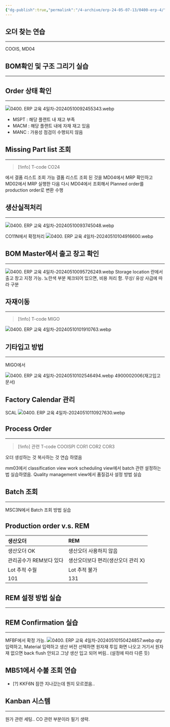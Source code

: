 ```yaml
---
{"dg-publish":true,"permalink":"/4-archive/erp-24-05-07-13/0400-erp-4/"}
---
```



## 오더 찾는 연습
---
COOIS, MD04

## BOM확인 및 구조 그리기 실습
---
<style> .container {font-family: sans-serif; text-align: center;} .button-wrapper button {z-index: 1;height: 40px; width: 100px; margin: 10px;padding: 5px;} .excalidraw .App-menu_top .buttonList { display: flex;} .excalidraw-wrapper { height: 800px; margin: 50px; position: relative;} :root[dir="ltr"] .excalidraw .layer-ui__wrapper .zen-mode-transition.App-menu_bottom--transition-left {transform: none;} </style><script src="https://cdn.jsdelivr.net/npm/react@17/umd/react.production.min.js"></script><script src="https://cdn.jsdelivr.net/npm/react-dom@17/umd/react-dom.production.min.js"></script><script type="text/javascript" src="https://cdn.jsdelivr.net/npm/@excalidraw/excalidraw@0/dist/excalidraw.production.min.js"></script><div id="Drawing_2024-05-10_0917.17.excalidraw.md1"></div><script>(function(){const InitialData={"type":"excalidraw","version":2,"source":"https://github.com/zsviczian/obsidian-excalidraw-plugin/releases/tag/2.1.7","elements":[{"type":"rectangle","version":9,"versionNonce":1289749603,"index":"ar1","isDeleted":false,"id":"kGM0MYWKFAsHzEmpONKBW","fillStyle":"solid","strokeWidth":2,"strokeStyle":"solid","roughness":1,"opacity":100,"angle":0,"x":614.982421875,"y":204.9921875,"strokeColor":"#1e1e1e","backgroundColor":"transparent","width":115.796875,"height":47.5,"seed":94942755,"groupIds":[],"frameId":null,"roundness":null,"boundElements":[{"type":"text","id":"75rsihG7"},{"id":"yX2N8bxmwuDN6Wx1RtDSr","type":"arrow"},{"id":"XSBdXwuzz_xXVbknpg5nr","type":"arrow"},{"id":"o2gsjajE7RxeaiSUqC-Po","type":"arrow"},{"id":"J-cIx0H7kk19OdgNVJMHv","type":"arrow"}],"updated":1715301351104,"link":null,"locked":false},{"type":"rectangle","version":9,"versionNonce":1952130893,"index":"ar2","isDeleted":false,"id":"OpvCde5OY0J2l2pRyB3SV","fillStyle":"solid","strokeWidth":2,"strokeStyle":"solid","roughness":1,"opacity":100,"angle":0,"x":120.216796875,"y":334.9921875,"strokeColor":"#1e1e1e","backgroundColor":"transparent","width":113.609375,"height":47.5,"seed":2014575043,"groupIds":[],"frameId":null,"roundness":null,"boundElements":[{"type":"text","id":"Q6tu1hLD"},{"id":"yX2N8bxmwuDN6Wx1RtDSr","type":"arrow"},{"id":"3WrEOq13DB0qEJVF7VNAm","type":"arrow"},{"id":"jTbFR_l3qcvU7jncQD9w-","type":"arrow"},{"id":"abvgqtWm4mcWZEzOwBjyY","type":"arrow"}],"updated":1715301351104,"link":null,"locked":false},{"type":"rectangle","version":8,"versionNonce":1875345411,"index":"ar3","isDeleted":false,"id":"Tp_GYp_GE9gfYzzDWMl4A","fillStyle":"solid","strokeWidth":2,"strokeStyle":"solid","roughness":1,"opacity":100,"angle":0,"x":533.642578125,"y":334.9921875,"strokeColor":"#1e1e1e","backgroundColor":"transparent","width":113.609375,"height":47.5,"seed":1872087395,"groupIds":[],"frameId":null,"roundness":null,"boundElements":[{"type":"text","id":"2xvFiuGm"},{"id":"XSBdXwuzz_xXVbknpg5nr","type":"arrow"},{"id":"IDCtQxnMA8FdEngjbHTkX","type":"arrow"},{"id":"h4Ydtrf3489KUCoBBtxdr","type":"arrow"}],"updated":1715301351104,"link":null,"locked":false},{"type":"rectangle","version":6,"versionNonce":1920120237,"index":"ar4","isDeleted":false,"id":"kHtYiJtK8Vq4OYRLt4Y2A","fillStyle":"solid","strokeWidth":2,"strokeStyle":"solid","roughness":1,"opacity":100,"angle":0,"x":697.251953125,"y":334.9921875,"strokeColor":"#1e1e1e","backgroundColor":"transparent","width":116.125,"height":47.5,"seed":561816835,"groupIds":[],"frameId":null,"roundness":null,"boundElements":[{"type":"text","id":"GvfXE8qt"},{"id":"o2gsjajE7RxeaiSUqC-Po","type":"arrow"}],"updated":1715301351104,"link":null,"locked":false},{"type":"rectangle","version":6,"versionNonce":729712547,"index":"ar5","isDeleted":false,"id":"JY1PCshZKK8rLwIfo91wB","fillStyle":"solid","strokeWidth":2,"strokeStyle":"solid","roughness":1,"opacity":100,"angle":0,"x":863.376953125,"y":334.9921875,"strokeColor":"#1e1e1e","backgroundColor":"transparent","width":116.90625,"height":47.5,"seed":356977827,"groupIds":[],"frameId":null,"roundness":null,"boundElements":[{"type":"text","id":"Hh2Olhx2"},{"id":"J-cIx0H7kk19OdgNVJMHv","type":"arrow"}],"updated":1715301351104,"link":null,"locked":false},{"type":"rectangle","version":6,"versionNonce":927561741,"index":"ar6","isDeleted":false,"id":"TQW-lTf6RvSpPFpNX6J8y","fillStyle":"solid","strokeWidth":2,"strokeStyle":"solid","roughness":1,"opacity":100,"angle":0,"x":-46.537109375,"y":464.9921875,"strokeColor":"#1e1e1e","backgroundColor":"transparent","width":116.125,"height":47.5,"seed":1587773507,"groupIds":[],"frameId":null,"roundness":null,"boundElements":[{"type":"text","id":"v3gh8VcL"},{"id":"3WrEOq13DB0qEJVF7VNAm","type":"arrow"}],"updated":1715301351104,"link":null,"locked":false},{"type":"rectangle","version":6,"versionNonce":1446222659,"index":"ar8","isDeleted":false,"id":"x-vAvaXg-fLEnAIXNU-ve","fillStyle":"solid","strokeWidth":2,"strokeStyle":"solid","roughness":1,"opacity":100,"angle":0,"x":119.587890625,"y":464.9921875,"strokeColor":"#1e1e1e","backgroundColor":"transparent","width":116.125,"height":47.5,"seed":393248739,"groupIds":[],"frameId":null,"roundness":null,"boundElements":[{"type":"text","id":"dJfNumwT"},{"id":"jTbFR_l3qcvU7jncQD9w-","type":"arrow"}],"updated":1715301351104,"link":null,"locked":false},{"type":"rectangle","version":9,"versionNonce":215543405,"index":"ar9","isDeleted":false,"id":"NcbpqrqBZJJtW8XWx8x1G","fillStyle":"solid","strokeWidth":2,"strokeStyle":"solid","roughness":1,"opacity":100,"angle":0,"x":285.712890625,"y":464.9921875,"strokeColor":"#1e1e1e","backgroundColor":"transparent","width":113.609375,"height":47.5,"seed":431786883,"groupIds":[],"frameId":null,"roundness":null,"boundElements":[{"type":"text","id":"5Ori5lPg"},{"id":"abvgqtWm4mcWZEzOwBjyY","type":"arrow"},{"id":"B8KnhJGRuFSZq-UyWFpuZ","type":"arrow"},{"id":"xenD-PEFwNopq80JM49Qr","type":"arrow"},{"id":"yBZwuC8188H4Pwz4pg-rT","type":"arrow"}],"updated":1715301351104,"link":null,"locked":false},{"type":"rectangle","version":8,"versionNonce":2084911843,"index":"arA","isDeleted":false,"id":"fhdF7tMbNUgTey7s1XPP-","fillStyle":"solid","strokeWidth":2,"strokeStyle":"solid","roughness":1,"opacity":100,"angle":0,"x":35.294921875,"y":594.9921875,"strokeColor":"#1e1e1e","backgroundColor":"transparent","width":116.09375,"height":47.5,"seed":2043028259,"groupIds":[],"frameId":null,"roundness":null,"boundElements":[{"type":"text","id":"2vr7VEYH"},{"id":"B8KnhJGRuFSZq-UyWFpuZ","type":"arrow"},{"id":"DHmXkZ1e_48l7T-mMVax5","type":"arrow"},{"id":"BSeC-9v12kIWZMEa-K2Qc","type":"arrow"}],"updated":1715301351104,"link":null,"locked":false},{"type":"rectangle","version":6,"versionNonce":1105893581,"index":"arB","isDeleted":false,"id":"6h5XLISUH9fCEMYTkvmTs","fillStyle":"solid","strokeWidth":2,"strokeStyle":"solid","roughness":1,"opacity":100,"angle":0,"x":283.205078125,"y":594.9921875,"strokeColor":"#1e1e1e","backgroundColor":"transparent","width":118.625,"height":47.5,"seed":1073465027,"groupIds":[],"frameId":null,"roundness":null,"boundElements":[{"type":"text","id":"QrCVMUpj"},{"id":"xenD-PEFwNopq80JM49Qr","type":"arrow"}],"updated":1715301351104,"link":null,"locked":false},{"type":"rectangle","version":6,"versionNonce":440526467,"index":"arC","isDeleted":false,"id":"TjnsYlNaNW0_jTnAUAFO0","fillStyle":"solid","strokeWidth":2,"strokeStyle":"solid","roughness":1,"opacity":100,"angle":0,"x":451.830078125,"y":594.9921875,"strokeColor":"#1e1e1e","backgroundColor":"transparent","width":118.625,"height":47.5,"seed":1660679779,"groupIds":[],"frameId":null,"roundness":null,"boundElements":[{"type":"text","id":"CeYh8feZ"},{"id":"yBZwuC8188H4Pwz4pg-rT","type":"arrow"}],"updated":1715301351104,"link":null,"locked":false},{"type":"rectangle","version":6,"versionNonce":270006061,"index":"arD","isDeleted":false,"id":"-zZuGrho_N9zLvWtWY7Y8","fillStyle":"solid","strokeWidth":2,"strokeStyle":"solid","roughness":1,"opacity":100,"angle":0,"x":-50.283203125,"y":724.9921875,"strokeColor":"#1e1e1e","backgroundColor":"transparent","width":118.625,"height":47.5,"seed":26554883,"groupIds":[],"frameId":null,"roundness":null,"boundElements":[{"type":"text","id":"vResWIUA"},{"id":"DHmXkZ1e_48l7T-mMVax5","type":"arrow"}],"updated":1715301351104,"link":null,"locked":false},{"type":"rectangle","version":6,"versionNonce":384310819,"index":"arE","isDeleted":false,"id":"kRkBfZqkiNM0Vc042MOsO","fillStyle":"solid","strokeWidth":2,"strokeStyle":"solid","roughness":1,"opacity":100,"angle":0,"x":118.341796875,"y":724.9921875,"strokeColor":"#1e1e1e","backgroundColor":"transparent","width":118.625,"height":47.5,"seed":1556478371,"groupIds":[],"frameId":null,"roundness":null,"boundElements":[{"type":"text","id":"Trda5q93"},{"id":"BSeC-9v12kIWZMEa-K2Qc","type":"arrow"}],"updated":1715301351104,"link":null,"locked":false},{"type":"rectangle","version":6,"versionNonce":1103792525,"index":"arG","isDeleted":false,"id":"k-wrV_csm44ngSTLwTtHr","fillStyle":"solid","strokeWidth":2,"strokeStyle":"solid","roughness":1,"opacity":100,"angle":0,"x":449.322265625,"y":464.9921875,"strokeColor":"#1e1e1e","backgroundColor":"transparent","width":116.125,"height":47.5,"seed":297585987,"groupIds":[],"frameId":null,"roundness":null,"boundElements":[{"type":"text","id":"yKsoyydh"},{"id":"IDCtQxnMA8FdEngjbHTkX","type":"arrow"}],"updated":1715301351104,"link":null,"locked":false},{"type":"rectangle","version":6,"versionNonce":2099667395,"index":"arH","isDeleted":false,"id":"eIu6ZZIiMERiSZXh8BqM7","fillStyle":"solid","strokeWidth":2,"strokeStyle":"solid","roughness":1,"opacity":100,"angle":0,"x":615.447265625,"y":464.9921875,"strokeColor":"#1e1e1e","backgroundColor":"transparent","width":116.125,"height":47.5,"seed":332934371,"groupIds":[],"frameId":null,"roundness":null,"boundElements":[{"type":"text","id":"NvlXzQSc"},{"id":"h4Ydtrf3489KUCoBBtxdr","type":"arrow"}],"updated":1715301351104,"link":null,"locked":false},{"type":"arrow","version":11,"versionNonce":1236323661,"index":"arI","isDeleted":false,"id":"yX2N8bxmwuDN6Wx1RtDSr","fillStyle":"solid","strokeWidth":2,"strokeStyle":"solid","roughness":1,"opacity":100,"angle":0,"x":613.982421875,"y":236.4633213880631,"strokeColor":"#1e1e1e","backgroundColor":"transparent","width":436.960625,"height":93.2288661119369,"seed":1722194051,"groupIds":[],"frameId":null,"roundness":{"type":2},"boundElements":[{"type":"text","id":"AcQNrOSe"}],"updated":1715302083255,"link":null,"locked":false,"startBinding":{"elementId":"kGM0MYWKFAsHzEmpONKBW","gap":1,"focus":-0.000014296130961960877},"endBinding":{"elementId":"OpvCde5OY0J2l2pRyB3SV","gap":5.299999999999997,"focus":0.000005501306560428155},"lastCommittedPoint":null,"startArrowhead":null,"endArrowhead":"arrow","points":[[0,0],[-436.960625,57.27886611193691],[-436.960625,93.2288661119369]]},{"type":"arrow","version":11,"versionNonce":2051338317,"index":"arJ","isDeleted":false,"id":"XSBdXwuzz_xXVbknpg5nr","fillStyle":"solid","strokeWidth":2,"strokeStyle":"solid","roughness":1,"opacity":100,"angle":0,"x":641.4925786931818,"y":253.49218750000006,"strokeColor":"#1e1e1e","backgroundColor":"transparent","width":51.04578181818181,"height":76.19999999999993,"seed":400986147,"groupIds":[],"frameId":null,"roundness":{"type":2},"boundElements":[{"type":"text","id":"dsz58Kcq"}],"updated":1715302083257,"link":null,"locked":false,"startBinding":{"elementId":"kGM0MYWKFAsHzEmpONKBW","gap":1,"focus":-0.0000013556016067877558},"endBinding":{"elementId":"Tp_GYp_GE9gfYzzDWMl4A","gap":5.299999999999997,"focus":-0.000008251959840141892},"lastCommittedPoint":null,"startArrowhead":null,"endArrowhead":"arrow","points":[[0,0],[-51.04578181818181,40.24999999999994],[-51.04578181818181,76.19999999999993]]},{"type":"arrow","version":11,"versionNonce":973705869,"index":"arK","isDeleted":false,"id":"o2gsjajE7RxeaiSUqC-Po","fillStyle":"solid","strokeWidth":2,"strokeStyle":"solid","roughness":1,"opacity":100,"angle":0,"x":704.2690150568181,"y":253.4921875,"strokeColor":"#1e1e1e","backgroundColor":"transparent","width":51.04578181818181,"height":76.19999999999999,"seed":2038862787,"groupIds":[],"frameId":null,"roundness":{"type":2},"boundElements":[{"type":"text","id":"BMdVA4JS"}],"updated":1715302083258,"link":null,"locked":false,"startBinding":{"elementId":"kGM0MYWKFAsHzEmpONKBW","gap":1,"focus":0.0000027757556718765834},"endBinding":{"elementId":"kHtYiJtK8Vq4OYRLt4Y2A","gap":5.299999999999997,"focus":0.0000059203444556528615},"lastCommittedPoint":null,"startArrowhead":null,"endArrowhead":"arrow","points":[[0,0],[51.04578181818181,40.25],[51.04578181818181,76.19999999999999]]},{"type":"arrow","version":11,"versionNonce":172364621,"index":"arL","isDeleted":false,"id":"J-cIx0H7kk19OdgNVJMHv","fillStyle":"solid","strokeWidth":2,"strokeStyle":"solid","roughness":1,"opacity":100,"angle":0,"x":731.779296875,"y":244.12015613909972,"strokeColor":"#1e1e1e","backgroundColor":"transparent","width":190.05050000000006,"height":85.57203136090027,"seed":463807331,"groupIds":[],"frameId":null,"roundness":{"type":2},"boundElements":[{"type":"text","id":"uKIE1trZ"}],"updated":1715302083259,"link":null,"locked":false,"startBinding":{"elementId":"kGM0MYWKFAsHzEmpONKBW","gap":1,"focus":-0.000009406573364124251},"endBinding":{"elementId":"JY1PCshZKK8rLwIfo91wB","gap":5.300000000000011,"focus":-0.000004811547713550154},"lastCommittedPoint":null,"startArrowhead":null,"endArrowhead":"arrow","points":[[0,0],[190.05050000000006,49.62203136090027],[190.05050000000006,85.57203136090027]]},{"type":"arrow","version":11,"versionNonce":1751737357,"index":"arM","isDeleted":false,"id":"3WrEOq13DB0qEJVF7VNAm","fillStyle":"solid","strokeWidth":2,"strokeStyle":"solid","roughness":1,"opacity":100,"angle":0,"x":119.216796875,"y":381.4459431099401,"strokeColor":"#1e1e1e","backgroundColor":"transparent","width":107.691,"height":78.24624439005987,"seed":110149379,"groupIds":[],"frameId":null,"roundness":{"type":2},"boundElements":[{"type":"text","id":"S96vRJIs"}],"updated":1715302083259,"link":null,"locked":false,"startBinding":{"elementId":"OpvCde5OY0J2l2pRyB3SV","gap":1,"focus":-0.000013901617025718222},"endBinding":{"elementId":"TQW-lTf6RvSpPFpNX6J8y","gap":5.300000000000011,"focus":0.0000069967707211625215},"lastCommittedPoint":null,"startArrowhead":null,"endArrowhead":"arrow","points":[[0,0],[-107.691,42.29624439005991],[-107.691,78.24624439005987]]},{"type":"arrow","version":11,"versionNonce":83854541,"index":"arO","isDeleted":false,"id":"jTbFR_l3qcvU7jncQD9w-","fillStyle":"solid","strokeWidth":2,"strokeStyle":"solid","roughness":1,"opacity":100,"angle":0,"x":177.26049384469695,"y":383.4921875,"strokeColor":"#1e1e1e","backgroundColor":"transparent","width":0.3903030303030448,"height":76.19999999999999,"seed":885515939,"groupIds":[],"frameId":null,"roundness":{"type":2},"boundElements":[{"type":"text","id":"kK6NnSKZ"}],"updated":1715302083261,"link":null,"locked":false,"startBinding":{"elementId":"OpvCde5OY0J2l2pRyB3SV","gap":1,"focus":0.000017367063513677392},"endBinding":{"elementId":"x-vAvaXg-fLEnAIXNU-ve","gap":5.300000000000011,"focus":0.0000069967707211625215},"lastCommittedPoint":null,"startArrowhead":null,"endArrowhead":"arrow","points":[[0,0],[0.3903030303030448,40.25],[0.3903030303030448,76.19999999999999]]},{"type":"arrow","version":11,"versionNonce":1570010509,"index":"arP","isDeleted":false,"id":"abvgqtWm4mcWZEzOwBjyY","fillStyle":"solid","strokeWidth":2,"strokeStyle":"solid","roughness":1,"opacity":100,"angle":0,"x":234.826171875,"y":381.44608677846577,"strokeColor":"#1e1e1e","backgroundColor":"transparent","width":107.69162499999999,"height":78.24610072153422,"seed":1291393603,"groupIds":[],"frameId":null,"roundness":{"type":2},"boundElements":[{"type":"text","id":"KzAKffD0"}],"updated":1715302083262,"link":null,"locked":false,"startBinding":{"elementId":"OpvCde5OY0J2l2pRyB3SV","gap":1,"focus":0.000021555674257866563},"endBinding":{"elementId":"NcbpqrqBZJJtW8XWx8x1G","gap":5.300000000000011,"focus":0.000003850914591999504},"lastCommittedPoint":null,"startArrowhead":null,"endArrowhead":"arrow","points":[[0,0],[107.69162499999999,42.29610072153426],[107.69162499999999,78.24610072153422]]},{"type":"arrow","version":11,"versionNonce":1842108557,"index":"arQ","isDeleted":false,"id":"B8KnhJGRuFSZq-UyWFpuZ","fillStyle":"solid","strokeWidth":2,"strokeStyle":"solid","roughness":1,"opacity":100,"angle":0,"x":284.712890625,"y":503.82102356904113,"strokeColor":"#1e1e1e","backgroundColor":"transparent","width":191.37109375,"height":85.87116393095891,"seed":469948899,"groupIds":[],"frameId":null,"roundness":{"type":2},"boundElements":[{"type":"text","id":"ekWEReH6"}],"updated":1715302083264,"link":null,"locked":false,"startBinding":{"elementId":"NcbpqrqBZJJtW8XWx8x1G","gap":1,"focus":0.0000032421407561491594},"endBinding":{"elementId":"fhdF7tMbNUgTey7s1XPP-","gap":5.300000000000011,"focus":0},"lastCommittedPoint":null,"startArrowhead":null,"endArrowhead":"arrow","points":[[0,0],[-191.37109375,49.92116393095887],[-191.37109375,85.87116393095891]]},{"type":"arrow","version":11,"versionNonce":896912077,"index":"arR","isDeleted":false,"id":"xenD-PEFwNopq80JM49Qr","fillStyle":"solid","strokeWidth":2,"strokeStyle":"solid","roughness":1,"opacity":100,"angle":0,"x":342.517796875,"y":513.4921875,"strokeColor":"#1e1e1e","backgroundColor":"transparent","width":0,"height":76.20000000000005,"seed":1324590467,"groupIds":[],"frameId":null,"roundness":{"type":2},"boundElements":[{"type":"text","id":"hN32Pmw8"}],"updated":1715302083265,"link":null,"locked":false,"startBinding":{"elementId":"NcbpqrqBZJJtW8XWx8x1G","gap":1,"focus":-0.000003850914591999505},"endBinding":{"elementId":"6h5XLISUH9fCEMYTkvmTs","gap":5.300000000000011,"focus":0.000003688092728981612},"lastCommittedPoint":null,"startArrowhead":null,"endArrowhead":"arrow","points":[[0,0],[0,76.20000000000005]]},{"type":"arrow","version":11,"versionNonce":766589837,"index":"arS","isDeleted":false,"id":"yBZwuC8188H4Pwz4pg-rT","fillStyle":"solid","strokeWidth":2,"strokeStyle":"solid","roughness":1,"opacity":100,"angle":0,"x":400.322265625,"y":511.0248324551627,"strokeColor":"#1e1e1e","backgroundColor":"transparent","width":110.82053125000004,"height":78.66735504483734,"seed":1829371171,"groupIds":[],"frameId":null,"roundness":{"type":2},"boundElements":[{"type":"text","id":"dYXuvcHc"}],"updated":1715302083266,"link":null,"locked":false,"startBinding":{"elementId":"NcbpqrqBZJJtW8XWx8x1G","gap":1,"focus":0.000021981151301707896},"endBinding":{"elementId":"TjnsYlNaNW0_jTnAUAFO0","gap":5.300000000000011,"focus":0.0000036880927299399835},"lastCommittedPoint":null,"startArrowhead":null,"endArrowhead":"arrow","points":[[0,0],[110.82053125000004,42.71735504483729],[110.82053125000004,78.66735504483734]]},{"type":"arrow","version":11,"versionNonce":349666381,"index":"arT","isDeleted":false,"id":"DHmXkZ1e_48l7T-mMVax5","fillStyle":"solid","strokeWidth":2,"strokeStyle":"solid","roughness":1,"opacity":100,"angle":0,"x":61.238681723484795,"y":643.4921875,"strokeColor":"#1e1e1e","backgroundColor":"transparent","width":52.20888484848479,"height":76.20000000000005,"seed":297033923,"groupIds":[],"frameId":null,"roundness":{"type":2},"boundElements":[{"type":"text","id":"hgzAxsYV"}],"updated":1715302083266,"link":null,"locked":false,"startBinding":{"elementId":"fhdF7tMbNUgTey7s1XPP-","gap":1,"focus":-0.00000545672651743075},"endBinding":{"elementId":"-zZuGrho_N9zLvWtWY7Y8","gap":5.2999999999999545,"focus":0.00000842992623818567},"lastCommittedPoint":null,"startArrowhead":null,"endArrowhead":"arrow","points":[[0,0],[-52.20888484848479,40.25],[-52.20888484848479,76.20000000000005]]},{"type":"arrow","version":11,"versionNonce":712281357,"index":"arU","isDeleted":false,"id":"BSeC-9v12kIWZMEa-K2Qc","fillStyle":"solid","strokeWidth":2,"strokeStyle":"solid","roughness":1,"opacity":100,"angle":0,"x":125.44493626893939,"y":643.4921875,"strokeColor":"#1e1e1e","backgroundColor":"transparent","width":52.2098606060606,"height":76.20000000000005,"seed":1720799331,"groupIds":[],"frameId":null,"roundness":{"type":2},"boundElements":[{"type":"text","id":"2le9xQEp"}],"updated":1715302083267,"link":null,"locked":false,"startBinding":{"elementId":"fhdF7tMbNUgTey7s1XPP-","gap":1,"focus":0.000011936511909634088},"endBinding":{"elementId":"kRkBfZqkiNM0Vc042MOsO","gap":5.2999999999999545,"focus":0.000008429926237946076},"lastCommittedPoint":null,"startArrowhead":null,"endArrowhead":"arrow","points":[[0,0],[52.2098606060606,40.25],[52.2098606060606,76.20000000000005]]},{"type":"arrow","version":11,"versionNonce":991194573,"index":"arV","isDeleted":false,"id":"IDCtQxnMA8FdEngjbHTkX","fillStyle":"solid","strokeWidth":2,"strokeStyle":"solid","roughness":1,"opacity":100,"angle":0,"x":558.819905965909,"y":383.4921875,"strokeColor":"#1e1e1e","backgroundColor":"transparent","width":51.43510909090901,"height":76.19999999999999,"seed":1567575043,"groupIds":[],"frameId":null,"roundness":{"type":2},"boundElements":[{"type":"text","id":"daeeIS5c"}],"updated":1715302083268,"link":null,"locked":false,"startBinding":{"elementId":"Tp_GYp_GE9gfYzzDWMl4A","gap":1,"focus":-0.0000050524117632588995},"endBinding":{"elementId":"k-wrV_csm44ngSTLwTtHr","gap":5.300000000000011,"focus":5.38213132510079e-7},"lastCommittedPoint":null,"startArrowhead":null,"endArrowhead":"arrow","points":[[0,0],[-51.43510909090901,40.25],[-51.43510909090901,76.19999999999999]]},{"type":"arrow","version":11,"versionNonce":1615011469,"index":"arW","isDeleted":false,"id":"h4Ydtrf3489KUCoBBtxdr","fillStyle":"solid","strokeWidth":2,"strokeStyle":"solid","roughness":1,"opacity":100,"angle":0,"x":622.0746877840909,"y":383.4921875,"strokeColor":"#1e1e1e","backgroundColor":"transparent","width":51.43510909090912,"height":76.19999999999999,"seed":709677987,"groupIds":[],"frameId":null,"roundness":{"type":2},"boundElements":[{"type":"text","id":"5F09szJs"}],"updated":1715302083269,"link":null,"locked":false,"startBinding":{"elementId":"Tp_GYp_GE9gfYzzDWMl4A","gap":1,"focus":0.000004335295254803785},"endBinding":{"elementId":"eIu6ZZIiMERiSZXh8BqM7","gap":5.300000000000011,"focus":5.38213132510079e-7},"lastCommittedPoint":null,"startArrowhead":null,"endArrowhead":"arrow","points":[[0,0],[51.43510909090912,40.25],[51.43510909090912,76.19999999999999]]},{"type":"text","version":6,"versionNonce":1806593165,"index":"arX","isDeleted":false,"id":"75rsihG7","fillStyle":"solid","strokeWidth":2,"strokeStyle":"solid","roughness":1,"opacity":100,"angle":0,"x":630.410888671875,"y":216.2421875,"strokeColor":"#1e1e1e","backgroundColor":"transparent","width":84.93994140625,"height":25,"seed":2102945603,"groupIds":[],"frameId":null,"roundness":null,"boundElements":[],"updated":1715301351104,"link":null,"locked":false,"fontSize":20,"fontFamily":1,"text":"T-FFP113","rawText":"T-FFP113","textAlign":"center","verticalAlign":"middle","containerId":"kGM0MYWKFAsHzEmpONKBW","originalText":"T-FFP113","lineHeight":1.25},{"type":"text","version":6,"versionNonce":1042689731,"index":"arY","isDeleted":false,"id":"Q6tu1hLD","fillStyle":"solid","strokeWidth":2,"strokeStyle":"solid","roughness":1,"opacity":100,"angle":0,"x":133.87152099609375,"y":346.2421875,"strokeColor":"#1e1e1e","backgroundColor":"transparent","width":86.2999267578125,"height":25,"seed":2096137955,"groupIds":[],"frameId":null,"roundness":null,"boundElements":[],"updated":1715301351104,"link":null,"locked":false,"fontSize":20,"fontFamily":1,"text":"T-SSP113","rawText":"T-SSP113","textAlign":"center","verticalAlign":"middle","containerId":"OpvCde5OY0J2l2pRyB3SV","originalText":"T-SSP113","lineHeight":1.25},{"type":"text","version":6,"versionNonce":1101746925,"index":"arZ","isDeleted":false,"id":"2xvFiuGm","fillStyle":"solid","strokeWidth":2,"strokeStyle":"solid","roughness":1,"opacity":100,"angle":0,"x":542.8873062133789,"y":346.2421875,"strokeColor":"#1e1e1e","backgroundColor":"transparent","width":95.11991882324219,"height":25,"seed":2141434499,"groupIds":[],"frameId":null,"roundness":null,"boundElements":[],"updated":1715301351104,"link":null,"locked":false,"fontSize":20,"fontFamily":1,"text":"T-SSP213","rawText":"T-SSP213","textAlign":"center","verticalAlign":"middle","containerId":"Tp_GYp_GE9gfYzzDWMl4A","originalText":"T-SSP213","lineHeight":1.25},{"type":"text","version":6,"versionNonce":2140757603,"index":"ara","isDeleted":false,"id":"GvfXE8qt","fillStyle":"solid","strokeWidth":2,"strokeStyle":"solid","roughness":1,"opacity":100,"angle":0,"x":711.464485168457,"y":346.2421875,"strokeColor":"#1e1e1e","backgroundColor":"transparent","width":87.69993591308594,"height":25,"seed":103836195,"groupIds":[],"frameId":null,"roundness":null,"boundElements":[],"updated":1715301351104,"link":null,"locked":false,"fontSize":20,"fontFamily":1,"text":"T-RSP113","rawText":"T-RSP113","textAlign":"center","verticalAlign":"middle","containerId":"kHtYiJtK8Vq4OYRLt4Y2A","originalText":"T-RSP113","lineHeight":1.25},{"type":"text","version":6,"versionNonce":1744596301,"index":"arb","isDeleted":false,"id":"Hh2Olhx2","fillStyle":"solid","strokeWidth":2,"strokeStyle":"solid","roughness":1,"opacity":100,"angle":0,"x":872.7201156616211,"y":346.2421875,"strokeColor":"#1e1e1e","backgroundColor":"transparent","width":98.21992492675781,"height":25,"seed":1971662275,"groupIds":[],"frameId":null,"roundness":null,"boundElements":[],"updated":1715301351104,"link":null,"locked":false,"fontSize":20,"fontFamily":1,"text":"T-DSP100","rawText":"T-DSP100","textAlign":"center","verticalAlign":"middle","containerId":"JY1PCshZKK8rLwIfo91wB","originalText":"T-DSP100","lineHeight":1.25},{"type":"text","version":6,"versionNonce":1984272899,"index":"ard","isDeleted":false,"id":"v3gh8VcL","fillStyle":"solid","strokeWidth":2,"strokeStyle":"solid","roughness":1,"opacity":100,"angle":0,"x":-35.79457092285156,"y":476.2421875,"strokeColor":"#1e1e1e","backgroundColor":"transparent","width":94.63992309570312,"height":25,"seed":281050467,"groupIds":[],"frameId":null,"roundness":null,"boundElements":[],"updated":1715301351104,"link":null,"locked":false,"fontSize":20,"fontFamily":1,"text":"T-RSP513","rawText":"T-RSP513","textAlign":"center","verticalAlign":"middle","containerId":"TQW-lTf6RvSpPFpNX6J8y","originalText":"T-RSP513","lineHeight":1.25},{"type":"text","version":6,"versionNonce":771439533,"index":"are","isDeleted":false,"id":"dJfNumwT","fillStyle":"solid","strokeWidth":2,"strokeStyle":"solid","roughness":1,"opacity":100,"angle":0,"x":130.1104278564453,"y":476.2421875,"strokeColor":"#1e1e1e","backgroundColor":"transparent","width":95.07992553710938,"height":25,"seed":858839299,"groupIds":[],"frameId":null,"roundness":null,"boundElements":[],"updated":1715301351104,"link":null,"locked":false,"fontSize":20,"fontFamily":1,"text":"T-RSP613","rawText":"T-RSP613","textAlign":"center","verticalAlign":"middle","containerId":"x-vAvaXg-fLEnAIXNU-ve","originalText":"T-RSP613","lineHeight":1.25},{"type":"text","version":6,"versionNonce":791241123,"index":"arf","isDeleted":false,"id":"5Ori5lPg","fillStyle":"solid","strokeWidth":2,"strokeStyle":"solid","roughness":1,"opacity":100,"angle":0,"x":295.26761627197266,"y":476.2421875,"strokeColor":"#1e1e1e","backgroundColor":"transparent","width":94.49992370605469,"height":25,"seed":1247068323,"groupIds":[],"frameId":null,"roundness":null,"boundElements":[],"updated":1715301351104,"link":null,"locked":false,"fontSize":20,"fontFamily":1,"text":"T-SSP313","rawText":"T-SSP313","textAlign":"center","verticalAlign":"middle","containerId":"NcbpqrqBZJJtW8XWx8x1G","originalText":"T-SSP313","lineHeight":1.25},{"type":"text","version":6,"versionNonce":1003568653,"index":"arg","isDeleted":false,"id":"2vr7VEYH","fillStyle":"solid","strokeWidth":2,"strokeStyle":"solid","roughness":1,"opacity":100,"angle":0,"x":48.231834411621094,"y":606.2421875,"strokeColor":"#1e1e1e","backgroundColor":"transparent","width":90.21992492675781,"height":25,"seed":265991235,"groupIds":[],"frameId":null,"roundness":null,"boundElements":[],"updated":1715301351104,"link":null,"locked":false,"fontSize":20,"fontFamily":1,"text":"T-SPT113","rawText":"T-SPT113","textAlign":"center","verticalAlign":"middle","containerId":"fhdF7tMbNUgTey7s1XPP-","originalText":"T-SPT113","lineHeight":1.25},{"type":"text","version":6,"versionNonce":326317379,"index":"arh","isDeleted":false,"id":"QrCVMUpj","fillStyle":"solid","strokeWidth":2,"strokeStyle":"solid","roughness":1,"opacity":100,"angle":0,"x":292.29761505126953,"y":606.2421875,"strokeColor":"#1e1e1e","backgroundColor":"transparent","width":100.43992614746094,"height":25,"seed":60896227,"groupIds":[],"frameId":null,"roundness":null,"boundElements":[],"updated":1715301351104,"link":null,"locked":false,"fontSize":20,"fontFamily":1,"text":"T-RPT213","rawText":"T-RPT213","textAlign":"center","verticalAlign":"middle","containerId":"6h5XLISUH9fCEMYTkvmTs","originalText":"T-RPT213","lineHeight":1.25},{"type":"text","version":6,"versionNonce":2021127277,"index":"ari","isDeleted":false,"id":"CeYh8feZ","fillStyle":"solid","strokeWidth":2,"strokeStyle":"solid","roughness":1,"opacity":100,"angle":0,"x":460.92261505126953,"y":606.2421875,"strokeColor":"#1e1e1e","backgroundColor":"transparent","width":100.43992614746094,"height":25,"seed":632733571,"groupIds":[],"frameId":null,"roundness":null,"boundElements":[],"updated":1715301351104,"link":null,"locked":false,"fontSize":20,"fontFamily":1,"text":"T-RPT213","rawText":"T-RPT213","textAlign":"center","verticalAlign":"middle","containerId":"TjnsYlNaNW0_jTnAUAFO0","originalText":"T-RPT213","lineHeight":1.25},{"type":"text","version":6,"versionNonce":1652659427,"index":"arj","isDeleted":false,"id":"vResWIUA","fillStyle":"solid","strokeWidth":2,"strokeStyle":"solid","roughness":1,"opacity":100,"angle":0,"x":-40.88066864013672,"y":736.2421875,"strokeColor":"#1e1e1e","backgroundColor":"transparent","width":99.81993103027344,"height":25,"seed":1884935971,"groupIds":[],"frameId":null,"roundness":null,"boundElements":[],"updated":1715301351104,"link":null,"locked":false,"fontSize":20,"fontFamily":1,"text":"T-RPT313","rawText":"T-RPT313","textAlign":"center","verticalAlign":"middle","containerId":"-zZuGrho_N9zLvWtWY7Y8","originalText":"T-RPT313","lineHeight":1.25},{"type":"text","version":6,"versionNonce":800644813,"index":"arl","isDeleted":false,"id":"Trda5q93","fillStyle":"solid","strokeWidth":2,"strokeStyle":"solid","roughness":1,"opacity":100,"angle":0,"x":128.15433502197266,"y":736.2421875,"strokeColor":"#1e1e1e","backgroundColor":"transparent","width":98.99992370605469,"height":25,"seed":301529795,"groupIds":[],"frameId":null,"roundness":null,"boundElements":[],"updated":1715301351104,"link":null,"locked":false,"fontSize":20,"fontFamily":1,"text":"T-RPT413","rawText":"T-RPT413","textAlign":"center","verticalAlign":"middle","containerId":"kRkBfZqkiNM0Vc042MOsO","originalText":"T-RPT413","lineHeight":1.25},{"type":"text","version":6,"versionNonce":1810038915,"index":"arm","isDeleted":false,"id":"yKsoyydh","fillStyle":"solid","strokeWidth":2,"strokeStyle":"solid","roughness":1,"opacity":100,"angle":0,"x":460.8647994995117,"y":476.2421875,"strokeColor":"#1e1e1e","backgroundColor":"transparent","width":93.03993225097656,"height":25,"seed":1731373667,"groupIds":[],"frameId":null,"roundness":null,"boundElements":[],"updated":1715301351104,"link":null,"locked":false,"fontSize":20,"fontFamily":1,"text":"T-RSP713","rawText":"T-RSP713","textAlign":"center","verticalAlign":"middle","containerId":"k-wrV_csm44ngSTLwTtHr","originalText":"T-RSP713","lineHeight":1.25},{"type":"text","version":6,"versionNonce":2016247085,"index":"arn","isDeleted":false,"id":"NvlXzQSc","fillStyle":"solid","strokeWidth":2,"strokeStyle":"solid","roughness":1,"opacity":100,"angle":0,"x":624.7198028564453,"y":476.2421875,"strokeColor":"#1e1e1e","backgroundColor":"transparent","width":97.57992553710938,"height":25,"seed":886400515,"groupIds":[],"frameId":null,"roundness":null,"boundElements":[],"updated":1715301351104,"link":null,"locked":false,"fontSize":20,"fontFamily":1,"text":"T-RSP813","rawText":"T-RSP813","textAlign":"center","verticalAlign":"middle","containerId":"eIu6ZZIiMERiSZXh8BqM7","originalText":"T-RSP813","lineHeight":1.25},{"type":"text","version":6,"versionNonce":156629027,"index":"aro","isDeleted":false,"id":"AcQNrOSe","fillStyle":"solid","strokeWidth":2,"strokeStyle":"solid","roughness":1,"opacity":100,"angle":0,"x":174.31179779052735,"y":281.2421875,"strokeColor":"#1e1e1e","backgroundColor":"transparent","width":5.4199981689453125,"height":25,"seed":568307107,"groupIds":[],"frameId":null,"roundness":null,"boundElements":[],"updated":1715301351104,"link":null,"locked":false,"fontSize":20,"fontFamily":1,"text":"1","rawText":"1","textAlign":"center","verticalAlign":"middle","containerId":"yX2N8bxmwuDN6Wx1RtDSr","originalText":"1","lineHeight":1.25},{"type":"text","version":6,"versionNonce":1497321357,"index":"arp","isDeleted":false,"id":"dsz58Kcq","fillStyle":"solid","strokeWidth":2,"strokeStyle":"solid","roughness":1,"opacity":100,"angle":0,"x":587.7367977905274,"y":281.2421875,"strokeColor":"#1e1e1e","backgroundColor":"transparent","width":5.4199981689453125,"height":25,"seed":1904214339,"groupIds":[],"frameId":null,"roundness":null,"boundElements":[],"updated":1715301351104,"link":null,"locked":false,"fontSize":20,"fontFamily":1,"text":"1","rawText":"1","textAlign":"center","verticalAlign":"middle","containerId":"XSBdXwuzz_xXVbknpg5nr","originalText":"1","lineHeight":1.25},{"type":"text","version":6,"versionNonce":1489566659,"index":"arq","isDeleted":false,"id":"BMdVA4JS","fillStyle":"solid","strokeWidth":2,"strokeStyle":"solid","roughness":1,"opacity":100,"angle":0,"x":752.6047977905273,"y":281.2421875,"strokeColor":"#1e1e1e","backgroundColor":"transparent","width":5.4199981689453125,"height":25,"seed":2098520291,"groupIds":[],"frameId":null,"roundness":null,"boundElements":[],"updated":1715301351104,"link":null,"locked":false,"fontSize":20,"fontFamily":1,"text":"1","rawText":"1","textAlign":"center","verticalAlign":"middle","containerId":"o2gsjajE7RxeaiSUqC-Po","originalText":"1","lineHeight":1.25},{"type":"text","version":6,"versionNonce":824694253,"index":"arr","isDeleted":false,"id":"uKIE1trZ","fillStyle":"solid","strokeWidth":2,"strokeStyle":"solid","roughness":1,"opacity":100,"angle":0,"x":919.1197977905274,"y":281.2421875,"strokeColor":"#1e1e1e","backgroundColor":"transparent","width":5.4199981689453125,"height":25,"seed":1848429699,"groupIds":[],"frameId":null,"roundness":null,"boundElements":[],"updated":1715301351104,"link":null,"locked":false,"fontSize":20,"fontFamily":1,"text":"1","rawText":"1","textAlign":"center","verticalAlign":"middle","containerId":"J-cIx0H7kk19OdgNVJMHv","originalText":"1","lineHeight":1.25},{"type":"text","version":6,"versionNonce":911903587,"index":"art","isDeleted":false,"id":"S96vRJIs","fillStyle":"solid","strokeWidth":2,"strokeStyle":"solid","roughness":1,"opacity":100,"angle":0,"x":4.4058017578124975,"y":411.2421875,"strokeColor":"#1e1e1e","backgroundColor":"transparent","width":14.239990234375,"height":25,"seed":948323363,"groupIds":[],"frameId":null,"roundness":null,"boundElements":[],"updated":1715301351104,"link":null,"locked":false,"fontSize":20,"fontFamily":1,"text":"2","rawText":"2","textAlign":"center","verticalAlign":"middle","containerId":"3WrEOq13DB0qEJVF7VNAm","originalText":"2","lineHeight":1.25},{"type":"text","version":6,"versionNonce":1525715021,"index":"aru","isDeleted":false,"id":"kK6NnSKZ","fillStyle":"solid","strokeWidth":2,"strokeStyle":"solid","roughness":1,"opacity":100,"angle":0,"x":170.5308017578125,"y":411.2421875,"strokeColor":"#1e1e1e","backgroundColor":"transparent","width":14.239990234375,"height":25,"seed":1410320323,"groupIds":[],"frameId":null,"roundness":null,"boundElements":[],"updated":1715301351104,"link":null,"locked":false,"fontSize":20,"fontFamily":1,"text":"2","rawText":"2","textAlign":"center","verticalAlign":"middle","containerId":"jTbFR_l3qcvU7jncQD9w-","originalText":"2","lineHeight":1.25},{"type":"text","version":6,"versionNonce":1985554179,"index":"arv","isDeleted":false,"id":"KzAKffD0","fillStyle":"solid","strokeWidth":2,"strokeStyle":"solid","roughness":1,"opacity":100,"angle":0,"x":335.3978017578125,"y":411.2421875,"strokeColor":"#1e1e1e","backgroundColor":"transparent","width":14.239990234375,"height":25,"seed":921163619,"groupIds":[],"frameId":null,"roundness":null,"boundElements":[],"updated":1715301351104,"link":null,"locked":false,"fontSize":20,"fontFamily":1,"text":"2","rawText":"2","textAlign":"center","verticalAlign":"middle","containerId":"abvgqtWm4mcWZEzOwBjyY","originalText":"2","lineHeight":1.25},{"type":"text","version":6,"versionNonce":343080621,"index":"arx","isDeleted":false,"id":"ekWEReH6","fillStyle":"solid","strokeWidth":2,"strokeStyle":"solid","roughness":1,"opacity":100,"angle":0,"x":86.53179931640625,"y":541.2421875,"strokeColor":"#1e1e1e","backgroundColor":"transparent","width":13.6199951171875,"height":25,"seed":257749763,"groupIds":[],"frameId":null,"roundness":null,"boundElements":[],"updated":1715301351104,"link":null,"locked":false,"fontSize":20,"fontFamily":1,"text":"3","rawText":"3","textAlign":"center","verticalAlign":"middle","containerId":"B8KnhJGRuFSZq-UyWFpuZ","originalText":"3","lineHeight":1.25},{"type":"text","version":6,"versionNonce":1598246563,"index":"ary","isDeleted":false,"id":"hN32Pmw8","fillStyle":"solid","strokeWidth":2,"strokeStyle":"solid","roughness":1,"opacity":100,"angle":0,"x":335.70779931640624,"y":538.5921875,"strokeColor":"#1e1e1e","backgroundColor":"transparent","width":13.6199951171875,"height":25,"seed":1038981795,"groupIds":[],"frameId":null,"roundness":null,"boundElements":[],"updated":1715301351104,"link":null,"locked":false,"fontSize":20,"fontFamily":1,"text":"3","rawText":"3","textAlign":"center","verticalAlign":"middle","containerId":"xenD-PEFwNopq80JM49Qr","originalText":"3","lineHeight":1.25},{"type":"text","version":6,"versionNonce":609788173,"index":"arz","isDeleted":false,"id":"dYXuvcHc","fillStyle":"solid","strokeWidth":2,"strokeStyle":"solid","roughness":1,"opacity":100,"angle":0,"x":504.3327993164063,"y":541.2421875,"strokeColor":"#1e1e1e","backgroundColor":"transparent","width":13.6199951171875,"height":25,"seed":256396867,"groupIds":[],"frameId":null,"roundness":null,"boundElements":[],"updated":1715301351104,"link":null,"locked":false,"fontSize":20,"fontFamily":1,"text":"3","rawText":"3","textAlign":"center","verticalAlign":"middle","containerId":"yBZwuC8188H4Pwz4pg-rT","originalText":"3","lineHeight":1.25},{"type":"text","version":5,"versionNonce":1348924877,"index":"as","isDeleted":false,"id":"hgzAxsYV","fillStyle":"solid","strokeWidth":2,"strokeStyle":"solid","roughness":1,"opacity":100,"angle":0,"x":2.6298029785156274,"y":671.2421875,"strokeColor":"#1e1e1e","backgroundColor":"transparent","width":12.79998779296875,"height":25,"seed":910921187,"groupIds":[],"frameId":null,"roundness":null,"boundElements":[],"updated":1715301351103,"link":null,"locked":false,"fontSize":20,"fontFamily":1,"text":"4","rawText":"4","textAlign":"center","verticalAlign":"middle","containerId":"DHmXkZ1e_48l7T-mMVax5","originalText":"4","lineHeight":1.25},{"type":"text","version":5,"versionNonce":687911981,"index":"at","isDeleted":false,"id":"2le9xQEp","fillStyle":"solid","strokeWidth":2,"strokeStyle":"solid","roughness":1,"opacity":100,"angle":0,"x":171.2548029785156,"y":671.2421875,"strokeColor":"#1e1e1e","backgroundColor":"transparent","width":12.79998779296875,"height":25,"seed":101046659,"groupIds":[],"frameId":null,"roundness":null,"boundElements":[],"updated":1715301351103,"link":null,"locked":false,"fontSize":20,"fontFamily":1,"text":"4","rawText":"4","textAlign":"center","verticalAlign":"middle","containerId":"BSeC-9v12kIWZMEa-K2Qc","originalText":"4","lineHeight":1.25},{"type":"text","version":5,"versionNonce":412329613,"index":"au","isDeleted":false,"id":"daeeIS5c","fillStyle":"solid","strokeWidth":2,"strokeStyle":"solid","roughness":1,"opacity":100,"angle":0,"x":500.2648017578125,"y":411.2421875,"strokeColor":"#1e1e1e","backgroundColor":"transparent","width":14.239990234375,"height":25,"seed":1807069475,"groupIds":[],"frameId":null,"roundness":null,"boundElements":[],"updated":1715301351103,"link":null,"locked":false,"fontSize":20,"fontFamily":1,"text":"2","rawText":"2","textAlign":"center","verticalAlign":"middle","containerId":"IDCtQxnMA8FdEngjbHTkX","originalText":"2","lineHeight":1.25},{"type":"text","version":5,"versionNonce":1373195501,"index":"av","isDeleted":false,"id":"5F09szJs","fillStyle":"solid","strokeWidth":2,"strokeStyle":"solid","roughness":1,"opacity":100,"angle":0,"x":666.3898017578125,"y":411.2421875,"strokeColor":"#1e1e1e","backgroundColor":"transparent","width":14.239990234375,"height":25,"seed":684299459,"groupIds":[],"frameId":null,"roundness":null,"boundElements":[],"updated":1715301351103,"link":null,"locked":false,"fontSize":20,"fontFamily":1,"text":"2","rawText":"2","textAlign":"center","verticalAlign":"middle","containerId":"h4Ydtrf3489KUCoBBtxdr","originalText":"2","lineHeight":1.25},{"id":"OeHt3rrm","type":"text","x":249.70588235294127,"y":346.08593749999994,"width":187.75987243652344,"height":25,"angle":0,"strokeColor":"#1e1e1e","backgroundColor":"transparent","fillStyle":"solid","strokeWidth":2,"strokeStyle":"solid","roughness":1,"opacity":100,"groupIds":[],"frameId":null,"index":"aw","roundness":null,"seed":1111690339,"version":63,"versionNonce":811368493,"isDeleted":false,"boundElements":null,"updated":1715302209963,"link":null,"locked":false,"text":"p.order# : 1000318","rawText":"p.order# : 1000318","fontSize":20,"fontFamily":1,"textAlign":"left","verticalAlign":"top","containerId":null,"originalText":"p.order# : 1000318","lineHeight":1.25},{"id":"SSsIppQ5","type":"text","x":743.8235294117646,"y":210.7918198529411,"width":166.0798797607422,"height":25,"angle":0,"strokeColor":"#1e1e1e","backgroundColor":"transparent","fillStyle":"solid","strokeWidth":2,"strokeStyle":"solid","roughness":1,"opacity":100,"groupIds":[],"frameId":null,"index":"ax","roundness":null,"seed":1691787597,"version":34,"versionNonce":719895917,"isDeleted":false,"boundElements":null,"updated":1715302220923,"link":null,"locked":false,"text":"p.order#:1000313","rawText":"p.order#:1000313","fontSize":20,"fontFamily":1,"textAlign":"left","verticalAlign":"top","containerId":null,"originalText":"p.order#:1000313","lineHeight":1.25}],"appState":{"theme":"light","viewBackgroundColor":"#ffffff","currentItemStrokeColor":"#1e1e1e","currentItemBackgroundColor":"transparent","currentItemFillStyle":"solid","currentItemStrokeWidth":2,"currentItemStrokeStyle":"solid","currentItemRoughness":1,"currentItemOpacity":100,"currentItemFontFamily":1,"currentItemFontSize":20,"currentItemTextAlign":"left","currentItemStartArrowhead":null,"currentItemEndArrowhead":"arrow","scrollX":82.05882352941171,"scrollY":86.24862132352939,"zoom":{"value":0.8500000000000001},"currentItemRoundness":"round","gridSize":null,"gridColor":{"Bold":"#C9C9C9FF","Regular":"#EDEDEDFF"},"currentStrokeOptions":null,"previousGridSize":null,"frameRendering":{"enabled":true,"clip":true,"name":true,"outline":true},"objectsSnapModeEnabled":false},"files":{}};InitialData.scrollToContent=true;App=()=>{const e=React.useRef(null),t=React.useRef(null),[n,i]=React.useState({width:void 0,height:void 0});return React.useEffect(()=>{i({width:t.current.getBoundingClientRect().width,height:t.current.getBoundingClientRect().height});const e=()=>{i({width:t.current.getBoundingClientRect().width,height:t.current.getBoundingClientRect().height})};return window.addEventListener("resize",e),()=>window.removeEventListener("resize",e)},[t]),React.createElement(React.Fragment,null,React.createElement("div",{className:"excalidraw-wrapper",ref:t},React.createElement(ExcalidrawLib.Excalidraw,{ref:e,width:n.width,height:n.height,initialData:InitialData,viewModeEnabled:!0,zenModeEnabled:!0,gridModeEnabled:!1})))},excalidrawWrapper=document.getElementById("Drawing_2024-05-10_0917.17.excalidraw.md1");ReactDOM.render(React.createElement(App),excalidrawWrapper);})();</script>

## Order 상태 확인
---
![0400. ERP 교육 4일차-20240510092455343.webp](/img/user/4.%20Archive/ERP%EA%B5%90%EC%9C%A1(24.05.07~13)/assets/0400.%20ERP%20%EA%B5%90%EC%9C%A1%204%EC%9D%BC%EC%B0%A8-20240510092455343.webp)
- MSPT : 해당 플랜트 내 재고 부족
- MACM : 해당 플랜트 내에 자재 재고 있음
- MANC : 가용성 점검이 수행되지 않음


## Missing Part list 조회
---
>[!info] T-code
CO24

에서 결품 리스트 조회 가능
결품 리스트 조회 된 것을 MD04에서 MRP 확인하고 MD02에서 MRP 실행한 다음
다시 MD04에서 조회해서 Planned order를 production order로 변환 수행

## 생산실적처리
---
![0400. ERP 교육 4일차-20240510093745048.webp](/img/user/4.%20Archive/ERP%EA%B5%90%EC%9C%A1(24.05.07~13)/assets/0400.%20ERP%20%EA%B5%90%EC%9C%A1%204%EC%9D%BC%EC%B0%A8-20240510093745048.webp)

CO11N에서 확정처리
![0400. ERP 교육 4일차-20240510104916600.webp](/img/user/4.%20Archive/ERP%EA%B5%90%EC%9C%A1(24.05.07~13)/assets/0400.%20ERP%20%EA%B5%90%EC%9C%A1%204%EC%9D%BC%EC%B0%A8-20240510104916600.webp)
## BOM Master에서 출고 창고 확인
---
![0400. ERP 교육 4일차-20240510095726249.webp](/img/user/4.%20Archive/ERP%EA%B5%90%EC%9C%A1(24.05.07~13)/assets/0400.%20ERP%20%EA%B5%90%EC%9C%A1%204%EC%9D%BC%EC%B0%A8-20240510095726249.webp)
Storage location 란에서 출고 창고 지정 가능.
노란색 부분 체크되어 있으면, 비용 처리 함. 무상/ 유상 사급에 따라 구분

## 자재이동
---
>[!info] T-code
MIGO

![0400. ERP 교육 4일차-20240510101910763.webp](/img/user/4.%20Archive/ERP%EA%B5%90%EC%9C%A1(24.05.07~13)/assets/0400.%20ERP%20%EA%B5%90%EC%9C%A1%204%EC%9D%BC%EC%B0%A8-20240510101910763.webp)
## 기타입고 방법
---
MIGO에서

![0400. ERP 교육 4일차-20240510102546494.webp](/img/user/4.%20Archive/ERP%EA%B5%90%EC%9C%A1(24.05.07~13)/assets/0400.%20ERP%20%EA%B5%90%EC%9C%A1%204%EC%9D%BC%EC%B0%A8-20240510102546494.webp)
4900002006(재고입고 문서)

## Factory Calendar 관리
SCAL
![0400. ERP 교육 4일차-20240510110927630.webp](/img/user/4.%20Archive/ERP%EA%B5%90%EC%9C%A1(24.05.07~13)/assets/0400.%20ERP%20%EA%B5%90%EC%9C%A1%204%EC%9D%BC%EC%B0%A8-20240510110927630.webp)

## Process Order
---
>[!info] 관련 T-code
>COOISPI
>COR1
>COR2
>COR3

오더 생성하는 것 복사하는 것 연습 하였음

mm03에서 classification view
work scheduling view에서 batch 관련 설정하는 법 실습하였음.
Quality management view에서 품질검사 설정 방법 실습

## Batch 조회
---
MSC3N에서 Batch 조회 방법 실습


## Production order v.s. REM

| **생산오더**            | **REM**                            |
|:----------------------- |:---------------------------------- |
| 생산오더 OK             | 생산오더 사용하지 않음             |
| 관리공수가 REM보다 있다 | 생산오더보다 편리(생산오더 관리 X) |
| Lot 추적 수월           | Lot 추적 불가                      |
| 101                     | 131                                |

## REM 설정 방법 실습
---


## REM Confirmation 실습
---
MFBF에서 확정 가능.
![0400. ERP 교육 4일차-20240510150424857.webp](/img/user/4.%20Archive/ERP%EA%B5%90%EC%9C%A1(24.05.07~13)/assets/0400.%20ERP%20%EA%B5%90%EC%9C%A1%204%EC%9D%BC%EC%B0%A8-20240510150424857.webp)
qty 입력하고, Material 입력하고 생산 버전 선택하면
원자재 투입 화면 나오고  거기서 원자재 없으면 back flush 안되고 그냥 생산 입고 되어 버림.. (설정에 따라 다른 듯)

## MB51에서 수불 조회 연습

- [?] KKF6N 잠깐 지나갔는데 뭔지 모르겠음..


## Kanban 시스템 
---
원가 관련 세팅.. CO 관련 부분이라 필기 생략.




